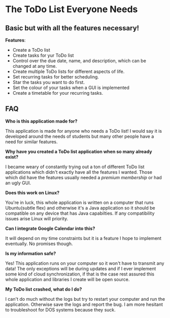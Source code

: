 # The ToDo List Everyone Needs

## Basic but with all the features necessary!

**Features**:
- Create a ToDo list
- Create tasks for yur ToDo list
- Control over the due date, name, and description, which can be changed at any time.
- Create multiple ToDo lists for different aspects of life.
- Set recurring tasks for better scheduling.
- Star the tasks you want to do first.
- Set the colour of your tasks when a GUI is implemented
- Create a timetable for your recurring tasks.

## FAQ
**Who is this application made for?**

This application is made for anyone who needs a ToDo list! I would say it is developed around the needs of students but many other people have a need for similar features.

**Why have you created a ToDo list application when so many already exist?**

I became  weary of constantly trying out a ton of different ToDo list applications which didn't exactly have all the features I wanted. Those which did have the features usually needed a *premium membership* or had an ugly GUI.

**Does this work on Linux?**

You're in luck, this whole application is written on a computer that runs Ubuntu(subtle flex) and otherwise it's a Java application so it should be compatible on any device that has Java capabilties. If any compatibility issues arise Linux will priority.

**Can I integrate Google Calendar into this?**

It will depend on my time constraints but it is a feature I hope to implement eventually. No promises though.

**Is my information safe?**

Yes! This application runs on your computer so it won't have to transmit any data! The only exceptions will be during updates and if I ever implement some kind of cloud synchronization, if that is the case rest assured this whole application and libraries I create will be open source.

**My ToDo list crashed, what do I do?**

I can't do much without the logs but try to restart your computer and run the application. Otherwise save the logs and report the bug. I am more hesitant to troubleshoot for DOS systems because they suck.

